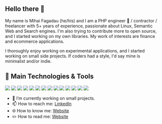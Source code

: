 ## Hello there 👋

My name is Mihai Fagadau (he/his) and I am a PHP engineer 🐘 / contractor / freelancer with 5+ years of experience, passionate about Linux, Semantic Web and Search engines. I'm also trying to contribute more to open source, and I started working on my own libraries. My work of interests are finance and ecommerce applications.

 I thoroughly enjoy working on experimental applications, and I started working on small side projects. If coders had a style, I'd say mine is minimalist and/or indie.


## 🔧 Main Technologies & Tools
![](https://img.shields.io/badge/Linux-FCC624?style=for-the-badge&logo=linux&logoColor=black)
![](https://img.shields.io/badge/Visual_Studio_Code-0078D4?style=for-the-badge&logo=visual%20studio%20code&logoColor=white)
![](https://img.shields.io/badge/PHP-777BB4?style=for-the-badge&logo=php&logoColor=white)
![](https://img.shields.io/badge/Java-ED8B00?style=for-the-badge&logo=java&logoColor=white)
![](https://img.shields.io/badge/Python-3776AB?style=for-the-badge&logo=python&logoColor=white)
![](https://img.shields.io/badge/JavaScript-F7DF1E?style=for-the-badge&logo=javascript&logoColor=black)
![](https://img.shields.io/badge/Shell_Script-121011?style=for-the-badge&logo=gnu-bash&logoColor=white)
![](https://img.shields.io/badge/PostgreSQL-316192?style=for-the-badge&logo=postgresql&logoColor=white)
![](https://img.shields.io/badge/docker-%230db7ed.svg?style=for-the-badge&logo=docker&logoColor=white)
![](https://img.shields.io/badge/kubernetes-%23326ce5.svg?style=for-the-badge&logo=kubernetes&logoColor=white)
![](https://img.shields.io/badge/Linode-00A95C?style=for-the-badge&logo=Linode&logoColor=white)
![](https://img.shields.io/badge/Azure_DevOps-0078D7?style=for-the-badge&logo=azure-devops&logoColor=white)
![](https://img.shields.io/badge/Vue.js-35495E?style=for-the-badge&logo=vue.js&logoColor=4FC08D)
![](https://img.shields.io/badge/Svelte-4A4A55?style=for-the-badge&logo=svelte&logoColor=FF3E00)

- 🔭 I’m currently working on small projects.
- 📫 How to reach me: [LinkedIn](https://www.linkedin.com/in/f%C4%83g%C4%83d%C4%83u-mihai-060b00137)
- 🌐 How to know me: [Website](https://mihaichris.github.io)
- ✏️ How to read me: [Website](https://mihaifagadau.hashnode.dev/)

